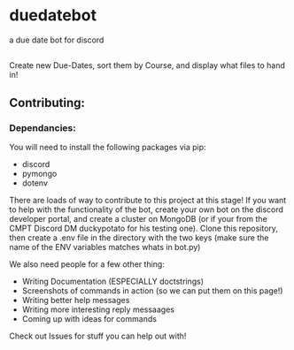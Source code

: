 # duedatebot
a due date bot for discord 

##
Create new Due-Dates, sort them by Course, and display what files to hand in! 

## Contributing: 
### Dependancies:
You will need to install the following packages via pip:
 - discord
 - pymongo
 - dotenv
 
 There are loads of way to contribute to this project at this stage! If you want to help with the functionality of the bot, create your own bot on the discord developer portal, and create a cluster on MongoDB (or if your from the CMPT Discord DM duckypotato for his testing one). Clone this repository, then create a .env file in the directory with the two keys (make sure the name of the ENV variables matches whats in bot.py) 

We also need people for a few other thing:
 - Writing Documentation (ESPECIALLY doctstrings)
 - Screenshots of commands in action (so we can put them on this page!)
 - Writing better help messages
 - Writing more interesting reply messaages
 - Coming up with ideas for commands 
 
Check out Issues for stuff you can help out with!

